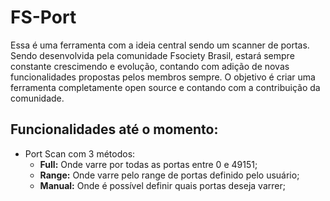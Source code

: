 # FS-Port

Essa é uma ferramenta com a ideia central sendo um scanner de portas.
Sendo desenvolvida pela comunidade Fsociety Brasil, estará sempre constante crescimendo e evolução, contando com adição de novas funcionalidades propostas pelos membros sempre.
O objetivo é criar uma ferramenta completamente open source e contando com a contribuição da comunidade.

## Funcionalidades até o momento:
* Port Scan com 3 métodos:
	* **Full:** Onde varre por todas as portas entre 0 e 49151;
	* **Range:** Onde varre pelo range de portas definido pelo usuário;
	* **Manual:** Onde é possível definir quais portas deseja varrer;